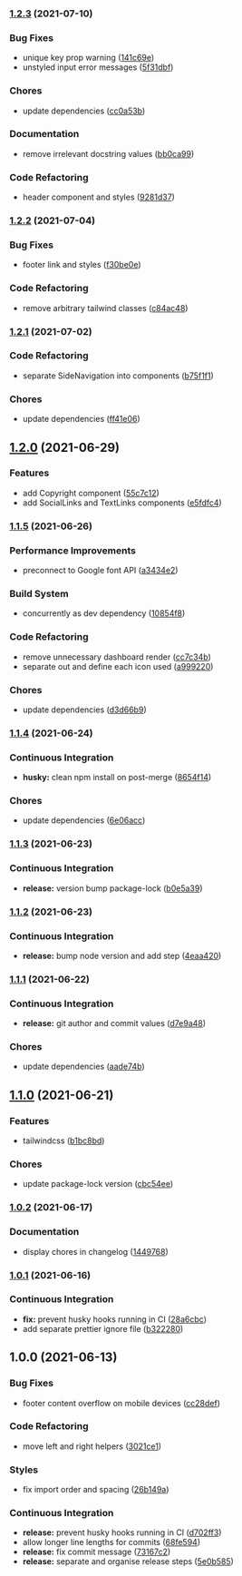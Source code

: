 ### [1.2.3](https://github.com/Joshua-Booth/creact/compare/v1.2.2...v1.2.3) (2021-07-10)


### Bug Fixes

* unique key prop warning ([141c69e](https://github.com/Joshua-Booth/creact/commit/141c69ec5a28e4e1052d86b5277d633340930674))
* unstyled input error messages ([5f31dbf](https://github.com/Joshua-Booth/creact/commit/5f31dbfddf73bc17af1e71e8b4ee583b48f1bab4))


### Chores

* update dependencies ([cc0a53b](https://github.com/Joshua-Booth/creact/commit/cc0a53b8a3f30d09e905eae69882643d9e0de353))


### Documentation

* remove irrelevant docstring values ([bb0ca99](https://github.com/Joshua-Booth/creact/commit/bb0ca99139bb231a28e319e7335605bb88d1a973))


### Code Refactoring

* header component and styles ([9281d37](https://github.com/Joshua-Booth/creact/commit/9281d37342e8753b532111d432a6b5d39a4b7368))

### [1.2.2](https://github.com/Joshua-Booth/creact/compare/v1.2.1...v1.2.2) (2021-07-04)


### Bug Fixes

* footer link and styles ([f30be0e](https://github.com/Joshua-Booth/creact/commit/f30be0e9b64909c2bd97bc0d2bcd5ef9f4361443))


### Code Refactoring

* remove arbitrary tailwind classes ([c84ac48](https://github.com/Joshua-Booth/creact/commit/c84ac48fde377f673f4c50db399024d568864439))

### [1.2.1](https://github.com/Joshua-Booth/creact/compare/v1.2.0...v1.2.1) (2021-07-02)


### Code Refactoring

* separate SideNavigation into components ([b75f1f1](https://github.com/Joshua-Booth/creact/commit/b75f1f171147ba8786e731c5db7603784a264de0))


### Chores

* update dependencies ([ff41e06](https://github.com/Joshua-Booth/creact/commit/ff41e06ad0252cc82d15d807c666435c6cc45a03))

## [1.2.0](https://github.com/Joshua-Booth/creact/compare/v1.1.5...v1.2.0) (2021-06-29)


### Features

* add Copyright component ([55c7c12](https://github.com/Joshua-Booth/creact/commit/55c7c1215a1b9d76a89c95f759f358de92eea10d))
* add SocialLinks and TextLinks components ([e5fdfc4](https://github.com/Joshua-Booth/creact/commit/e5fdfc44ed859776b8056e47c0f5fd1970f04bda))

### [1.1.5](https://github.com/Joshua-Booth/creact/compare/v1.1.4...v1.1.5) (2021-06-26)


### Performance Improvements

* preconnect to Google font API ([a3434e2](https://github.com/Joshua-Booth/creact/commit/a3434e284fcf9bd5edf6770e10aa9ad65aa35932))


### Build System

* concurrently as dev dependency ([10854f8](https://github.com/Joshua-Booth/creact/commit/10854f828b2d39efc0b1a6b4cd6927d7420ab92b))


### Code Refactoring

* remove unnecessary dashboard render ([cc7c34b](https://github.com/Joshua-Booth/creact/commit/cc7c34b3d18b3832c4513a31f40271709dfc04d0))
* separate out and define each icon used ([a999220](https://github.com/Joshua-Booth/creact/commit/a999220dd973a0d0d1d5ff5feff7a46bdc6b830d))


### Chores

* update dependencies ([d3d66b9](https://github.com/Joshua-Booth/creact/commit/d3d66b97a7e75077d45ff2dbfd7253fc78827540))

### [1.1.4](https://github.com/Joshua-Booth/creact/compare/v1.1.3...v1.1.4) (2021-06-24)


### Continuous Integration

* **husky:** clean npm install on post-merge ([8654f14](https://github.com/Joshua-Booth/creact/commit/8654f14c5625fd37a698063d5f06c2bb21385eed))


### Chores

* update dependencies ([6e06acc](https://github.com/Joshua-Booth/creact/commit/6e06accf6dbf151a44eaf16cc2e4fa625923e848))

### [1.1.3](https://github.com/Joshua-Booth/creact/compare/v1.1.2...v1.1.3) (2021-06-23)


### Continuous Integration

* **release:** version bump package-lock ([b0e5a39](https://github.com/Joshua-Booth/creact/commit/b0e5a397865415e73252892f976bd1726bfbd7ef))

### [1.1.2](https://github.com/Joshua-Booth/creact/compare/v1.1.1...v1.1.2) (2021-06-23)


### Continuous Integration

* **release:** bump node version and add step ([4eaa420](https://github.com/Joshua-Booth/creact/commit/4eaa420bc1025ade15c63a6cf6e5fd8ed0c4df70))

### [1.1.1](https://github.com/Joshua-Booth/creact/compare/v1.1.0...v1.1.1) (2021-06-22)


### Continuous Integration

* **release:** git author and commit values ([d7e9a48](https://github.com/Joshua-Booth/creact/commit/d7e9a4893e6b7d4b4a322be59515d0e8a24def4f))


### Chores

* update dependencies ([aade74b](https://github.com/Joshua-Booth/creact/commit/aade74bf89c0f39b54407a6a9022a4289fc3deb3))

## [1.1.0](https://github.com/Joshua-Booth/creact/compare/v1.0.2...v1.1.0) (2021-06-21)


### Features

* tailwindcss ([b1bc8bd](https://github.com/Joshua-Booth/creact/commit/b1bc8bdaef3c2389b02d3e6e82aac24ba15118af))


### Chores

* update package-lock version ([cbc54ee](https://github.com/Joshua-Booth/creact/commit/cbc54ee4c8baa4d6676f4bccc6a4525c7c8a1c09))

### [1.0.2](https://github.com/Joshua-Booth/creact/compare/v1.0.1...v1.0.2) (2021-06-17)


### Documentation

* display chores in changelog ([1449768](https://github.com/Joshua-Booth/creact/commit/1449768d535c3745c401df4531a2e5288a8d29a3))

### [1.0.1](https://github.com/Joshua-Booth/creact/compare/v1.0.0...v1.0.1) (2021-06-16)


### Continuous Integration

* **fix:** prevent husky hooks running in CI ([28a6cbc](https://github.com/Joshua-Booth/creact/commit/28a6cbc9f64fdc1a25adf87cedf2fa727b63c3de))
* add separate prettier ignore file ([b322280](https://github.com/Joshua-Booth/creact/commit/b3222800f6d619dd71ab99fbf2b3ed87a8914358))

## 1.0.0 (2021-06-13)


### Bug Fixes

* footer content overflow on mobile devices ([cc28def](https://github.com/Joshua-Booth/creact/commit/cc28def2c32d1eab654f82ff6664476e70e71999))


### Code Refactoring

* move left and right helpers ([3021ce1](https://github.com/Joshua-Booth/creact/commit/3021ce1dfb0a1f42ebeeb882ab6ac70c8b2cd802))


### Styles

* fix import order and spacing ([26b149a](https://github.com/Joshua-Booth/creact/commit/26b149ad8ade8d46cd5afaa44c181f7b4b953437))


### Continuous Integration

* **release:** prevent husky hooks running in CI ([d702ff3](https://github.com/Joshua-Booth/creact/commit/d702ff31b09c8a13856af050606cac8180611d36))
* allow longer line lengths for commits ([68fe594](https://github.com/Joshua-Booth/creact/commit/68fe594cc548b9890fea916a6e73ce12f87d62c8))
* **release:** fix commit message ([73167c2](https://github.com/Joshua-Booth/creact/commit/73167c26c5bcfbc49a3d7fa37acf300a028ff003))
* **release:** separate and organise release steps ([5e0b585](https://github.com/Joshua-Booth/creact/commit/5e0b5855c7d983ea0a70001d47fa0a598ee60384))
